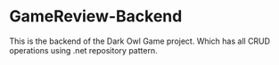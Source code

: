 # GameReview-Backend

This is the backend of the Dark Owl Game project. Which has all CRUD operations using .net repository pattern.